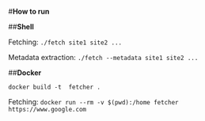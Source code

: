 #**How to run**

##**Shell**

Fetching: 
`./fetch site1 site2 ...`

Metadata extraction: 
`./fetch --metadata site1 site2 ...`

##**Docker**

`docker build -t  fetcher .`

Fetching: 
`docker run --rm -v $(pwd):/home fetcher https://www.google.com`



